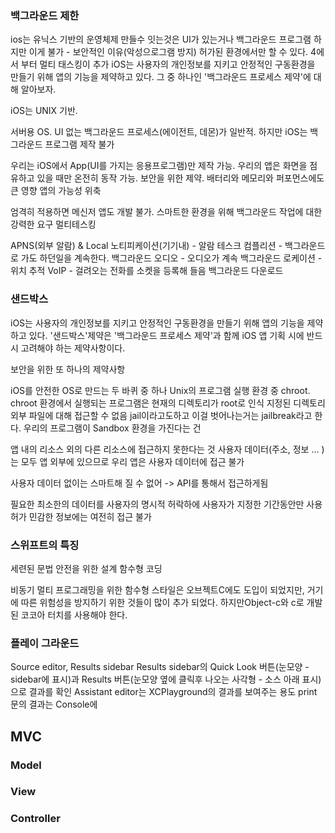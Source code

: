 ### 백그라운드 제한
ios는 유닉스 기반의 운영체제
만들수 잇는것은 UI가 있는거나 백그라운드 프로그램
하지만 이게 불가 - 보안적인 이유(악성으로그램 방지)
허가된 환경에서만 할 수 있다.
4에서 부터 멀티 태스킹이 추가
iOS는 사용자의 개인정보를 지키고 안정적인 구동환경을 만들기 위해 앱의 기능을 제약하고 있다. 그 중 하나인 '백그라운드 프로세스 제약'에 대해 알아보자.

iOS는 UNIX 기반.

서버용 OS. UI 없는 백그라운드 프로세스(에이전트, 데몬)가 일반적.
하지만 iOS는 백그라운드 프로그램 제작 불가

우리는 iOS에서 App(UI를 가지는 응용프로그램)만 제작 가능.
우리의 앱은 화면을 점유하고 있을 때만 온전히 동작 가능.
보안을 위한 제약. 배터리와 메모리와 퍼포먼스에도 큰 영향
앱의 가능성 위축

엄격히 적용하면 메신저 앱도 개발 불가.
스마트한 환경을 위해 백그라운드 작업에 대한 강력한 요구
멀티테스킹

APNS(외부 알람) & Local 노티피케이션(기기내) - 알람
테스크 컴플리션 - 백그라운드로 가도 하던일을 계속한다.
백그라운드 오디오 - 오디오가 계속
백그라운드 로케이션 - 위치 추적
VoIP - 걸려오는 전화를 소켓을 등록해 들음
백그라운드 다운로드

### 샌드박스

iOS는 사용자의 개인정보를 지키고 안정적인 구동환경을 만들기 위해 앱의 기능을 제약하고 있다. '샌드박스'제약은 '백그라운드 프로세스 제약'과 함께 iOS 앱 기획 시에 반드시 고려해야 하는 제약사항이다.

보안을 위한 또 하나의 제약사항

iOS를 안전한 OS로 만드는 두 바퀴 중 하나
Unix의 프로그램 실행 환경 중 chroot.
chroot 환경에서 실행되는 프로그램은 현재의 디렉토리가 root로 인식
지정된 디렉토리 외부 파일에 대해 접근할 수 없음
jail이라고도하고 이걸 벗어나는거는 jailbreak라고 한다.
우리의 프로그램이 Sandbox 환경을 가진다는 건

앱 내의 리소스 외의 다른 리소스에 접근하지 못한다는 것
사용자 데이터(주소, 정보 ... )는 모두 앱 외부에 있으므로 우리 앱은 사용자 데이터에 접근 불가

사용자 데이터 없이는 스마트해 질 수 없어 -> API를 통해서 접근하게됨

필요한 최소한의 데이터를
사용자의 명시적 허락하에
사용자가 지정한 기간동안만 사용 허가
민감한 정보에는 여전히 접근 불가

### 스위프트의 특징
세련된 문법
안전을 위한 설계
함수형 코딩 

비동기 멀티 프로그래밍을 위한 함수형 스타일은 오브젝트C에도 도입이 되었지만, 거기에 따른 위험성을 방지하기 위한 것들이 많이 추가 되었다.
하지만Object-c와 c로 개발된 코코아 터치를 사용해야 한다.


### 플레이 그라운드
Source editor, Results sidebar
Results sidebar의 Quick Look 버튼(눈모양 - sidebar에 표시)과 Results 버튼(눈모양 옆에 클릭후 나오는 사각형 - 소스 아래 표시) 으로 결과를 확인
Assistant editor는 XCPlayground의 결과를 보여주는 용도
print 문의 결과는 Console에

## MVC
### Model
### View
### Controller
